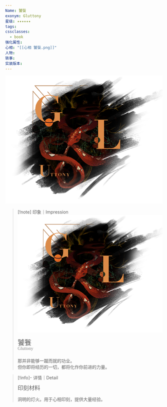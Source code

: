 ```yaml
---
Name: 饕餮
exonym: Gluttony
星级: ✦✦✦✦✦✦
tags: 
cssclasses:
  - book
强化属性: 
心相: "[[心相 饕餮.png]]"
人物: 
轶事: 
实装版本:
---
```

![cover](assets/饕餮｜Gluttony.assets/心相%20饕餮.png)


> [!note] 印象｜Impression
> ![心相 饕餮|inlL|300](assets/饕餮｜Gluttony.assets/心相%20饕餮.png)
> <p style="font-family: '家族宋', sans-serif; font-size: 22px; line-height: 0.75; text-indent: 0;">饕餮<br><span style="font-family: serif; font-size: 14px; color: #888888;">Gluttony</span></p>
> 
> 那并非能够一蹴而就的功业。  
> 但你即将经历的一切，都将化作你前进的力量。

> [!info]- 详情｜Detail
> <p style="font-family: '家族宋', sans-serif; font-size: 18px; line-height: 0.75; text-indent: 0;">印刻材料</p>
> 
> 洞明的灯火。用于心相印刻，提供大量经验。


